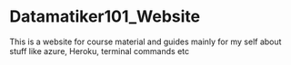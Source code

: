 # Datamatiker101_Website
This is a website for course material and guides mainly for my self about stuff like azure, Heroku, terminal commands etc
